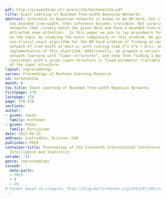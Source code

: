 ```yaml
---
pdf: http://proceedings.mlr.press/v31/korhonen13a.pdf
title: Exact Learning of Bounded Tree-width Bayesian Networks
abstract: Inference in Bayesian networks is known to be NP-hard, but if the network
  has bounded tree-width, then inference becomes tractable. Not surprisingly, learning
  networks that closely match the given data and have a bounded tree-width has recently
  attracted some attention.  In this paper we aim to lay groundwork for future research
  on the topic by studying the exact complexity of this problem. We give the first
  non-trivial exact algorithm for the NP-hard problem of finding an optimal Bayesian
  network of tree-width at most w, with running time 3^n n^w + O(1), and provide an
  implementation of this algorithm. Additionally, we propose a variant of Bayesian
  network learning with “super-structures”, and show that finding a Bayesian network
  consistent with a given super-structure is fixed-parameter tractable in the tree-width
  of the super-structure.
layout: inproceedings
series: Proceedings of Machine Learning Research
id: korhonen13a
month: 0
tex_title: Exact Learning of Bounded Tree-width Bayesian Networks
firstpage: 370
lastpage: 378
page: 370-378
sections: 
author:
- given: Janne
  family: Korhonen
- given: Pekka
  family: Parviainen
date: 2013-04-29
address: Scottsdale, Arizona, USA
publisher: PMLR
container-title: Proceedings of the Sixteenth International Conference on Artificial
  Intelligence and Statistics
volume: '31'
genre: inproceedings
issued:
  date-parts:
  - 2013
  - 4
  - 29
# Format based on citeproc: http://blog.martinfenner.org/2013/07/30/citeproc-yaml-for-bibliographies/
---
```


